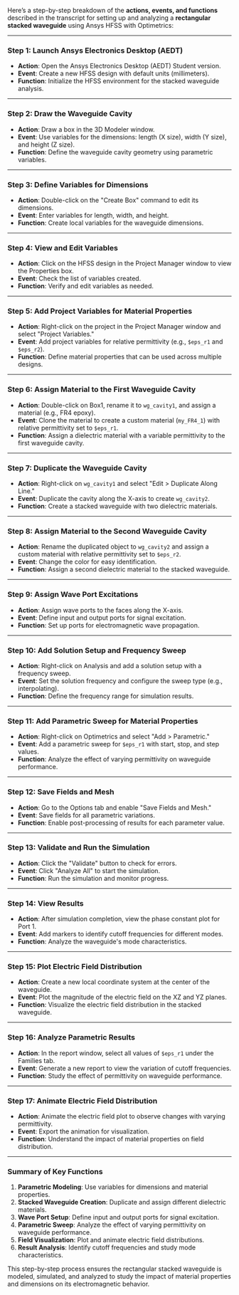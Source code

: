 Here’s a step-by-step breakdown of the **actions, events, and functions** described in the transcript for setting up and analyzing a **rectangular stacked waveguide** using Ansys HFSS with Optimetrics:

---

### **Step 1: Launch Ansys Electronics Desktop (AEDT)**
- **Action**: Open the Ansys Electronics Desktop (AEDT) Student version.
- **Event**: Create a new HFSS design with default units (millimeters).
- **Function**: Initialize the HFSS environment for the stacked waveguide analysis.

---

### **Step 2: Draw the Waveguide Cavity**
- **Action**: Draw a box in the 3D Modeler window.
- **Event**: Use variables for the dimensions: length (X size), width (Y size), and height (Z size).
- **Function**: Define the waveguide cavity geometry using parametric variables.

---

### **Step 3: Define Variables for Dimensions**
- **Action**: Double-click on the "Create Box" command to edit its dimensions.
- **Event**: Enter variables for length, width, and height.
- **Function**: Create local variables for the waveguide dimensions.

---

### **Step 4: View and Edit Variables**
- **Action**: Click on the HFSS design in the Project Manager window to view the Properties box.
- **Event**: Check the list of variables created.
- **Function**: Verify and edit variables as needed.

---

### **Step 5: Add Project Variables for Material Properties**
- **Action**: Right-click on the project in the Project Manager window and select "Project Variables."
- **Event**: Add project variables for relative permittivity (e.g., `$eps_r1` and `$eps_r2`).
- **Function**: Define material properties that can be used across multiple designs.

---

### **Step 6: Assign Material to the First Waveguide Cavity**
- **Action**: Double-click on Box1, rename it to `wg_cavity1`, and assign a material (e.g., FR4 epoxy).
- **Event**: Clone the material to create a custom material (`my_FR4_1`) with relative permittivity set to `$eps_r1`.
- **Function**: Assign a dielectric material with a variable permittivity to the first waveguide cavity.

---

### **Step 7: Duplicate the Waveguide Cavity**
- **Action**: Right-click on `wg_cavity1` and select "Edit > Duplicate Along Line."
- **Event**: Duplicate the cavity along the X-axis to create `wg_cavity2`.
- **Function**: Create a stacked waveguide with two dielectric materials.

---

### **Step 8: Assign Material to the Second Waveguide Cavity**
- **Action**: Rename the duplicated object to `wg_cavity2` and assign a custom material with relative permittivity set to `$eps_r2`.
- **Event**: Change the color for easy identification.
- **Function**: Assign a second dielectric material to the stacked waveguide.

---

### **Step 9: Assign Wave Port Excitations**
- **Action**: Assign wave ports to the faces along the X-axis.
- **Event**: Define input and output ports for signal excitation.
- **Function**: Set up ports for electromagnetic wave propagation.

---

### **Step 10: Add Solution Setup and Frequency Sweep**
- **Action**: Right-click on Analysis and add a solution setup with a frequency sweep.
- **Event**: Set the solution frequency and configure the sweep type (e.g., interpolating).
- **Function**: Define the frequency range for simulation results.

---

### **Step 11: Add Parametric Sweep for Material Properties**
- **Action**: Right-click on Optimetrics and select "Add > Parametric."
- **Event**: Add a parametric sweep for `$eps_r1` with start, stop, and step values.
- **Function**: Analyze the effect of varying permittivity on waveguide performance.

---

### **Step 12: Save Fields and Mesh**
- **Action**: Go to the Options tab and enable "Save Fields and Mesh."
- **Event**: Save fields for all parametric variations.
- **Function**: Enable post-processing of results for each parameter value.

---

### **Step 13: Validate and Run the Simulation**
- **Action**: Click the "Validate" button to check for errors.
- **Event**: Click "Analyze All" to start the simulation.
- **Function**: Run the simulation and monitor progress.

---

### **Step 14: View Results**
- **Action**: After simulation completion, view the phase constant plot for Port 1.
- **Event**: Add markers to identify cutoff frequencies for different modes.
- **Function**: Analyze the waveguide's mode characteristics.

---

### **Step 15: Plot Electric Field Distribution**
- **Action**: Create a new local coordinate system at the center of the waveguide.
- **Event**: Plot the magnitude of the electric field on the XZ and YZ planes.
- **Function**: Visualize the electric field distribution in the stacked waveguide.

---

### **Step 16: Analyze Parametric Results**
- **Action**: In the report window, select all values of `$eps_r1` under the Families tab.
- **Event**: Generate a new report to view the variation of cutoff frequencies.
- **Function**: Study the effect of permittivity on waveguide performance.

---

### **Step 17: Animate Electric Field Distribution**
- **Action**: Animate the electric field plot to observe changes with varying permittivity.
- **Event**: Export the animation for visualization.
- **Function**: Understand the impact of material properties on field distribution.

---

### **Summary of Key Functions**
1. **Parametric Modeling**: Use variables for dimensions and material properties.
2. **Stacked Waveguide Creation**: Duplicate and assign different dielectric materials.
3. **Wave Port Setup**: Define input and output ports for signal excitation.
4. **Parametric Sweep**: Analyze the effect of varying permittivity on waveguide performance.
5. **Field Visualization**: Plot and animate electric field distributions.
6. **Result Analysis**: Identify cutoff frequencies and study mode characteristics.

This step-by-step process ensures the rectangular stacked waveguide is modeled, simulated, and analyzed to study the impact of material properties and dimensions on its electromagnetic behavior.